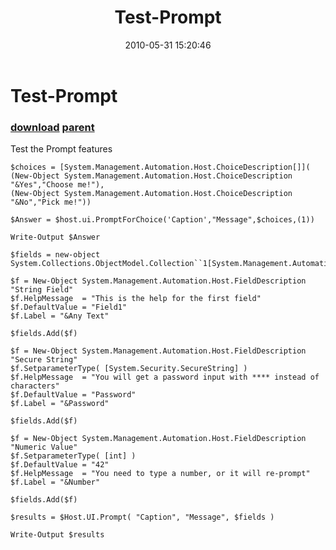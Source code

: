 ﻿---
pid:            1886
parent:         1870
children:       
poster:         anti121
title:          Test-Prompt
date:           2010-05-31 15:20:46
description:    Test the Prompt features
format:         posh
---

# Test-Prompt

### [download](1886.ps1) [parent](1870.md) 

Test the Prompt features

```posh
$choices = [System.Management.Automation.Host.ChoiceDescription[]](
(New-Object System.Management.Automation.Host.ChoiceDescription "&Yes","Choose me!"),
(New-Object System.Management.Automation.Host.ChoiceDescription "&No","Pick me!"))

$Answer = $host.ui.PromptForChoice('Caption',"Message",$choices,(1))

Write-Output $Answer

$fields = new-object System.Collections.ObjectModel.Collection``1[System.Management.Automation.Host.FieldDescription]

$f = New-Object System.Management.Automation.Host.FieldDescription "String Field"
$f.HelpMessage  = "This is the help for the first field"
$f.DefaultValue = "Field1"
$f.Label = "&Any Text"

$fields.Add($f)

$f = New-Object System.Management.Automation.Host.FieldDescription "Secure String"
$f.SetparameterType( [System.Security.SecureString] )
$f.HelpMessage  = "You will get a password input with **** instead of characters"
$f.DefaultValue = "Password"
$f.Label = "&Password"

$fields.Add($f)

$f = New-Object System.Management.Automation.Host.FieldDescription "Numeric Value"
$f.SetparameterType( [int] )
$f.DefaultValue = "42"
$f.HelpMessage  = "You need to type a number, or it will re-prompt"
$f.Label = "&Number"

$fields.Add($f)

$results = $Host.UI.Prompt( "Caption", "Message", $fields )

Write-Output $results
```
